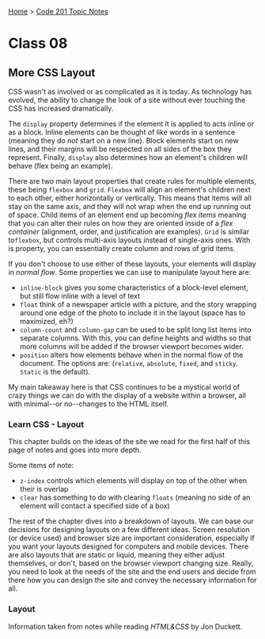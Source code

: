[Home](README.md) > [Code 201 Topic Notes](201topicNotes.md)

# Class 08

## More CSS Layout

CSS wasn't as involved or as complicated as it is today.
As technology has evolved, the ability to change the look of a site without ever touching the CSS has increased dramatically.

The `display` property determines if the element it is applied to acts inline or as a block.
Inline elements can be thought of like words in a sentence (meaning they do *not* start on a new line).
Block elements start on new lines, and their margins will be respected on all sides of the box they represent.
Finally, `display` also determines how an element's children will behave (flex being an example).

There are two main layout properties that create rules for multiple elements, these being `flexbox` and `grid`.
`Flexbox` will align an element's children next to each other, either horizontally or vertically.
This means that items will all stay on the same axis, and they will not wrap when the end up running out of space.
Child items of an element end up becoming *flex items* meaning that you can alter their rules on how they are oriented inside of a *flex container* (alignment, order, and justification are examples).
`Grid` is similar to`flexbox`, but controls multi-axis layouts instead of single-axis ones.
With is property, you can essentially create column and rows of grid items.

If you don't choose to use either of these layouts, your elements will display in *normal flow*.
Some properties we can use to manipulate layout here are:

- `inline-block` gives you some characteristics of a block-level element, but still flow inline with a level of text
- `float` think of a newspaper article with a picture, and the story wrapping around one edge of the photo to include it in the layout (space has to maximized, eh?)
- `column-count` and `column-gap` can be used to be split long list items into separate columns. With this, you can define heights and widths so that more columns will be added if the browser viewport becomes wider.
- `position` alters how elements behave when in the normal flow of the document. The options are: (`relative`, `absolute`, `fixed`, and `sticky`. `Static` is the default).

My main takeaway here is that CSS continues to be a mystical world of crazy things we can do with the display of a website within a browser, all with minimal--or no--changes to the HTML itself.

### Learn CSS - Layout

This chapter builds on the ideas of the site we read for the first half of this page of notes and goes into more depth.

Some items of note:

- `z-index` controls which elements will display on top of the other when their is overlap
- `clear` has something to do with clearing `floats` (meaning no side of an element will contact a specified side of a box)

The rest of the chapter dives into a breakdown of layouts.
We can base our decisions for designing layouts on a few different ideas.
Screen resolution (or device used) and browser size are important consideration, especially if you want your layouts designed for computers and mobile devices.
There are also layouts that are static or liquid, meaning they either adjust themselves, or don't, based on the browser viewport changing size.
Really, you need to look at the needs of the site and the end users and decide from there how you can design the site and convey the necessary information for all.

### Layout

Information taken from notes while reading *HTML&CSS* by Jon Duckett.
